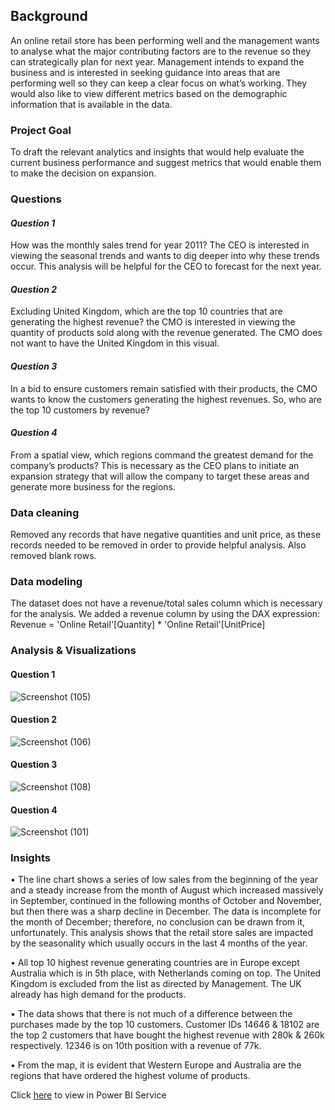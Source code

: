 ## Background

An online retail store has been performing well and the management wants to analyse what the major contributing factors are to the revenue so they can strategically plan for next year.
Management intends to expand the business and is interested in seeking guidance into areas that are performing well so they can keep a clear focus on what’s working. They would also like to view different metrics based on the demographic information that is available in the data.

### Project Goal

To draft the relevant analytics and insights that would help evaluate the current business performance and suggest metrics that would enable them to make the decision on expansion.

### Questions

#### *Question 1*

How was the monthly sales trend for year 2011? The CEO is interested in viewing the seasonal trends and wants to dig deeper into why these trends occur. This analysis will be helpful for the CEO to forecast for the next year.

#### *Question 2*

Excluding United Kingdom, which are the top 10 countries that are generating the highest revenue? the CMO is interested in viewing the quantity of products sold along with the revenue generated. The CMO does not want to have the United Kingdom in this visual.

#### *Question 3*

In a bid to ensure customers remain satisfied with their products, the CMO wants to know the customers generating the highest revenues. So, who are the top 10 customers by revenue?

#### *Question 4*

From a spatial view, which regions command the greatest demand for the company’s products? This is necessary as the CEO plans to initiate an expansion strategy that will allow the company to target these areas and generate more business for the regions.

### Data cleaning

Removed any records that have negative quantities and unit price, as these records needed to be removed in order to provide helpful analysis. Also removed blank rows.

### Data modeling

The dataset does not have a revenue/total sales column which is necessary for the analysis. We added a revenue column by using the DAX expression: 
Revenue = 'Online Retail'[Quantity] * 'Online Retail'[UnitPrice]

### Analysis & Visualizations

#### Question 1
![Screenshot (105)](https://github.com/osby44/TATAOnlineStore/assets/141450625/5f8ccb7a-1827-4383-9a2d-e15d9ed2c34a)

#### Question 2
![Screenshot (106)](https://github.com/osby44/TATAOnlineStore/assets/141450625/1b307412-ed3b-4989-aa90-276f4bf4c66d)

#### Question 3
![Screenshot (108)](https://github.com/osby44/TATAOnlineStore/assets/141450625/3e876fe9-c4ff-4a75-88a1-3a59ab45ec79)

#### Question 4
![Screenshot (101)](https://github.com/osby44/TATAOnlineStore/assets/141450625/aea83e52-90ad-40f2-a39c-c0604e15656d)

### Insights

•	The line chart shows a series of low sales from the beginning of the year and a steady increase from the month of August which increased massively in September, continued in the following months of October and November, but then there was a sharp decline in December. The data is incomplete for the month of December; therefore, no conclusion can be drawn from it, unfortunately. This analysis shows that the retail store sales are impacted by the seasonality which usually occurs in the last 4 months of the year.

•	All top 10 highest revenue generating countries are in Europe except Australia which is in 5th place, with Netherlands coming on top. The United Kingdom is excluded from the list as directed by Management. The UK already has high demand for the products.

•	The data shows that there is not much of a difference between the purchases made by the top 10 customers. Customer IDs 14646 & 18102 are the top 2 customers that have bought the highest revenue with 280k & 260k respectively. 12346 is on 10th position with a revenue of 77k.

•	From the map, it is evident that Western Europe and Australia are the regions that have ordered the highest volume of products.

Click [here](https://app.powerbi.com/links/6XhvrlyqdB?ctid=3922f60b-e8a2-4862-9142-e8910c694245&pbi_source=linkShare&bookmarkGuid=3ef285eb-e935-46a2-8c2d-0ca20791ce6b) to view in Power BI Service
